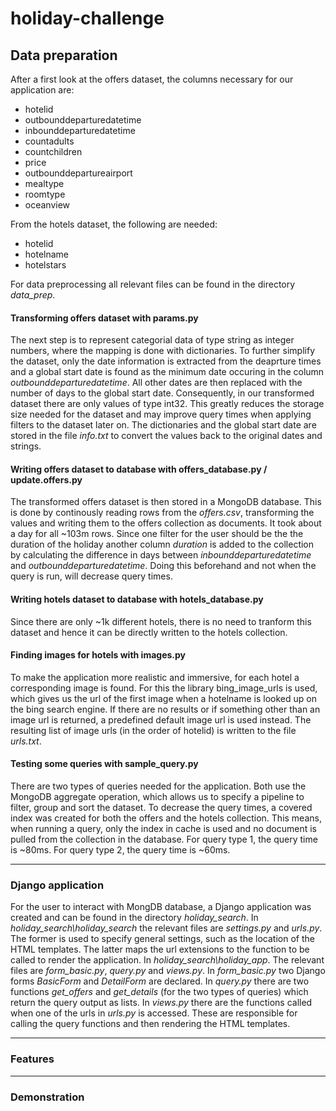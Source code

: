 # holiday-challenge

## Data preparation

After a first look at the offers dataset, the columns necessary for our application are:
- hotelid
- outbounddeparturedatetime
- inbounddeparturedatetime
- countadults
- countchildren
- price
- outbounddepartureairport
- mealtype
- roomtype
- oceanview

From the hotels dataset, the following are needed:
- hotelid
- hotelname
- hotelstars

For data preprocessing all relevant files can be found in the directory *data_prep*.

#### Transforming offers dataset with params.py
The next step is to represent categorial data of type string as integer numbers, where the mapping is done with dictionaries. To further simplify the dataset, only the date information is extracted from the deaprture times and a global start date is found as the minimum date occuring in the column *outbounddeparturedatetime*. All other dates are then replaced with the number of days to the global start date. Consequently, in our transformed dataset there are only values of type int32. This greatly reduces the storage size needed for the dataset and may improve query times when applying filters to the dataset later on. The dictionaries and the global start date are stored in the file *info.txt* to convert the values back to the original dates and strings.

#### Writing offers dataset to database with offers_database.py / update.offers.py
The transformed offers dataset is then stored in a MongoDB database. This is done by continously reading rows from the *offers.csv*, transforming the values and writing them to the offers collection as documents. It took about a day for all ~103m rows. Since one filter for the user should be the the duration of the holiday another column *duration* is added to the collection by calculating the difference in days between *inbounddeparturedatetime* and *outbounddeparturedatetime*. Doing this beforehand and not when the query is run, will decrease query times.

#### Writing hotels dataset to database with hotels_database.py
Since there are only ~1k different hotels, there is no need to tranform this dataset and hence it can be directly written to the hotels collection.

#### Finding images for hotels with images.py
To make the application more realistic and immersive, for each hotel a corresponding image is found. For this the library bing_image_urls is used, which gives us the url of the first image when a hotelname is looked up on the bing search engine. If there are no results or if something other than an image url is returned, a predefined default image url is used instead. The resulting list of image urls (in the order of hotelid) is written to the file *urls.txt*.

#### Testing some queries with sample_query.py
There are two types of queries needed for the application. Both use the MongoDB aggregate operation, which allows us to specify a pipeline to filter, group and sort the dataset. To decrease the query times, a covered index was created for both the offers and the hotels collection. This means, when running a query, only the index in cache is used and no document is pulled from the collection in the database. For query type 1, the query time is ~80ms. For query type 2, the query time is ~60ms.

---

### Django application

For the user to interact with MongDB database, a Django application was created and can be found in the directory *holiday_search*. In *holiday_search\holiday_search* the relevant files are *settings.py* and *urls.py*. The former is used to specify general settings, such as the location of the HTML templates. The latter maps the url extensions to the function to be called to render the application. In *holiday_search\holiday_app*. The relevant files are *form_basic.py*, *query.py* and *views.py*. In *form_basic.py* two Django forms *BasicForm* and *DetailForm* are declared. In *query.py* there are two functions *get_offers* and *get_details* (for the two types of queries) which return the query output as lists. In *views.py* there are the functions called when one of the urls in *urls.py* is accessed. These are responsible for calling the query functions and then rendering the HTML templates.

---

### Features

---

### Demonstration
